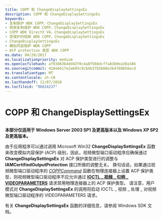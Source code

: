 ```yaml
---
title: COPP 和 ChangeDisplaySettingsEx
description: COPP 和 ChangeDisplaySettingsEx
keywords:
- 复制保护 WDK COPP，ChangeDisplaySettingsEx
- 视频复制保护 WDK COPP，ChangeDisplaySettingsEx
- COPP WDK DirectX VA，ChangeDisplaySettingsEx
- 受保护的视频 WDK COPP，ChangeDisplaySettingsEx
- ChangeDisplaySettingsEx
- 模拟内容保护 WDK COPP
- ACP protection 类型 WDK COPP
ms.date: 04/20/2017
ms.localizationpriority: medium
ms.openlocfilehash: af0388364dd43f0c4a8f566dcffa83b9ea30a386
ms.sourcegitcommit: 418e6617e2a695c9cb4b37b5b60e264760858acd
ms.translationtype: MT
ms.contentlocale: zh-CN
ms.lasthandoff: 12/07/2020
ms.locfileid: "96824237"
---
```

# <a name="copp-and-changedisplaysettingsex"></a>COPP 和 ChangeDisplaySettingsEx


## <span id="ddk_copp_and_changedisplaysettingsex_gg"></span><span id="DDK_COPP_AND_CHANGEDISPLAYSETTINGSEX_GG"></span>


**本部分仅适用于 Windows Server 2003 SP1 及更高版本以及 Windows XP SP2 及更高版本。**

由于应用程序可以通过调用 Microsoft Win32 **ChangeDisplaySettingsEx** 函数来改变模拟内容保护 (ACP) 级别，因此，视频微型端口驱动程序应确保通过 **ChangeDisplaySettingsEx** 对 ACP 保护类型进行的调整与 **IAMCertifiedOutputProtection** 接口所做的调整无关。 换句话说，如果通过视频微型端口驱动程序的 [*COPPCommand*](./coppcommand.md) 函数在物理连接器上设置 ACP 保护类型，则视频微型端口驱动程序不应允许通过 [**IOCTL \_ 视频 \_ 句柄 \_ VIDEOPARAMETERS**](/windows-hardware/drivers/ddi/ntddvdeo/ni-ntddvdeo-ioctl_video_handle_videoparameters) 请求禁用物理连接器上的 ACP 保护类型。 请注意，用户模式对 **ChangeDisplaySettingsEx** 的调用将启动 IOCTL \_ 视频 \_ 处理 \_ 对视频微型端口驱动程序的 VIDEOPARAMETERS 请求。

有关 **ChangeDisplaySettingsEx** 函数的详细信息，请参阅 Windows SDK 文档。

 

